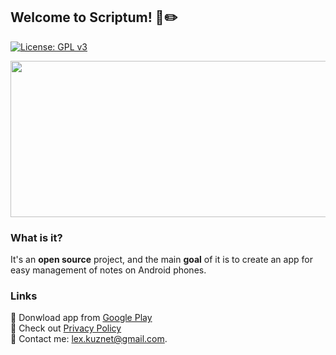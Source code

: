 ## Welcome to Scriptum! :notebook::pencil2:

[![License: GPL v3](https://img.shields.io/badge/License-GPLv3-blue.svg)](https://www.gnu.org/licenses/gpl-3.0)

<p align="center">
  <img width="512" height="250" src="https://user-images.githubusercontent.com/43184868/203823879-d03cd187-ee1d-4c6b-9722-2a29126bffff.png">
</p>

### What is it?

It's an **open source** project, and the main **goal** of it is to create an app for easy management of notes on Android phones.

<!--
  TODO: add "why this app?" section with main advantages of this app
  TODO: add "for developers" section with explanation why this code is good
-->

### Links

📍 Donwload app from [Google Play](https://play.google.com/store/apps/details?id=sgtmelon.scriptum)\
📍 Check out [Privacy Policy](https://github.com/SerjantArbuz/Scriptum/blob/master/PrivacyPolicy.md)\
📍 Contact me: lex.kuznet@gmail.com.
